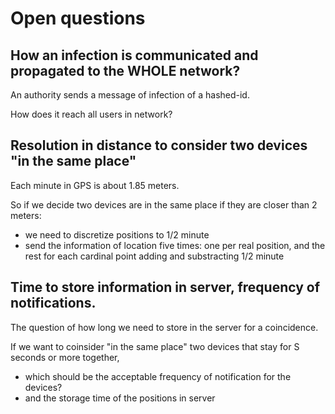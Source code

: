 # Open questions

## How an infection is communicated and propagated to the WHOLE network?
An authority sends a message of infection of a hashed-id.

How does it reach all users in network?

## Resolution in distance to consider two devices "in the same place"
Each minute in GPS is about 1.85 meters.

So if we decide two devices are in the same place if they are closer than
2 meters:
  - we need to discretize positions to 1/2 minute
  - send the information of location five times: one per real position,
    and the rest for each cardinal point adding and substracting 1/2 minute

## Time to store information in server, frequency of notifications.
The question of how long we need to store in the server for a coincidence.

If we want to coinsider "in the same place" two devices that stay for
S seconds or more together, 
  - which should be the acceptable frequency of notification for the devices?
  - and the storage time of the positions in server


